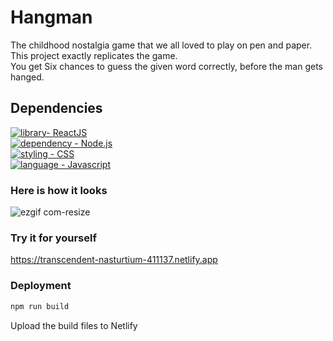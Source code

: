 # Hangman
The childhood nostalgia game that we all loved to play on pen and paper.<br>
This project exactly replicates the game.<br>
You get Six chances to guess the given word correctly, before the man gets hanged.

## Dependencies
[![library- ReactJS](https://img.shields.io/static/v1?label=library&message=React&color=%235174EA)](https://reactjs.org)<br>
[![dependency - Node.js](https://img.shields.io/static/v1?label=dependency&message=Node.js&color=%23EA5178)](https://nodejs.org/en/)<br>
[![styling - CSS](https://img.shields.io/static/v1?label=styling&message=CSS&color=%23D8F32E)](https://web.dev/learn/css/)<br>
[![language - Javascript](https://img.shields.io/static/v1?label=language&message=Javascript&color=%23F39C2E)](https://www.javascript.com/)<br>

### Here is how it looks
![ezgif com-resize](https://user-images.githubusercontent.com/64829176/224036704-05d53a57-21ca-4cb2-9367-04d2e6a40e7a.gif)





### Try it for yourself
https://transcendent-nasturtium-411137.netlify.app


### Deployment
```bash
npm run build
```
Upload the build files to Netlify

